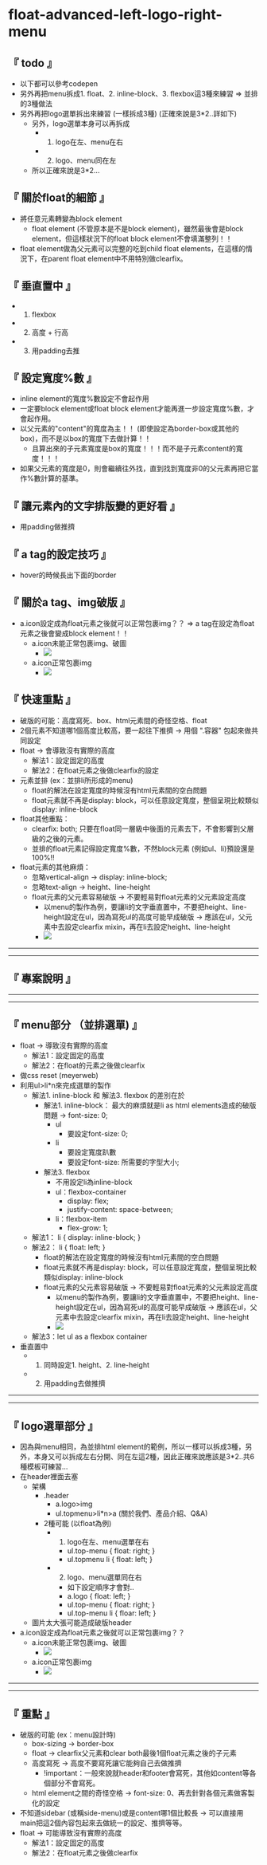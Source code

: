 # float-advanced-left-logo-right-menu

## 『 todo 』
- 以下都可以參考codepen
- 另外再把menu拆成1. float、2. inline-block、3. flexbox這3種來練習 => 並排的3種做法
- 另外再把logo選單拆出來練習 (一樣拆成3種) (正確來說是3*2..詳如下)
    - 另外，logo選單本身可以再拆成
        - 1. logo在左、menu在右
        - 2. logo、menu同在左
    - 所以正確來說是3*2...

## 『 關於float的細節 』
- 將任意元素轉變為block element
    - float element (不管原本是不是block element)，雖然最後會是block element，但這樣狀況下的float block element不會填滿整列！！
- float element做為父元素可以完整的吃到child float elements，在這樣的情況下，在parent float element中不用特別做clearfix。

## 『 垂直置中 』
- 1. flexbox
- 2. 高度 + 行高
- 3. 用padding去推

## 『 設定寬度%數 』
- inline element的寬度%數設定不會起作用
- 一定要block element或float block element才能再進一步設定寬度%數，才會起作用。
- 以父元素的"content"的寬度為主！！ (即使設定為border-box或其他的box)，而不是以box的寬度下去做計算！！
    - 且算出來的子元素寬度是box的寬度！！！而不是子元素content的寬度！！！
- 如果父元素的寬度是0，則會繼續往外找，直到找到寬度非0的父元素再把它當作%數計算的基準。

## 『 讓元素內的文字排版變的更好看 』
- 用padding做推擠

## 『 a tag的設定技巧 』
- hover的時候長出下面的border

## 『 關於a tag、img破版  』
- a.icon設定成為float元素之後就可以正常包裹img？？ => a tag在設定為float元素之後會變成block element！！
    - a.icon未能正常包裹img、破圖
        - ![](https://i.imgur.com/2zj011j.png)
    - a.icon正常包裹img
        - ![](https://i.imgur.com/2bz16B4.png)

## 『 快速重點 』
- 破版的可能：高度寫死、box、html元素間的奇怪空格、float
- 2個元素不知道哪1個高度比較高，要一起往下推擠 -> 用個 ".容器" 包起來做共同設定
- float -> 會導致沒有實際的高度
    - 解法1：設定固定的高度
    - 解法2：在float元素之後做clearfix的設定
- 元素並排 (ex：並排li所形成的menu)
    - float的解法在設定寬度的時候沒有html元素間的空白問題
    - float元素就不再是display: block，可以任意設定寬度，整個呈現比較類似display: inline-block
- float其他重點：
    - clearfix: both; 只要在float同一層級中後面的元素去下，不會影響到父層級的之後的元素。
    - 並排的float元素記得設定寬度%數，不然block元素 (例如ul、li)預設還是100%!!
- float元素的其他麻煩：
    - 忽略vertical-align -> display: inline-block;
    - 忽略text-align -> height、line-height
    - float元素的父元素容易破版 -> 不要輕易對float元素的父元素設定高度
        - 以menu的製作為例，要讓li的文字垂直置中，不要把height、line-height設定在ul，因為寫死ul的高度可能早成破版 -> 應該在ul，父元素中去設定clearfix mixin，再在li去設定height、line-height
        - ![](https://i.imgur.com/bzpK6hB.png)

<hr>
<hr>

## 『 專案說明 』

<hr>
<hr>

## 『 menu部分 （並排選單) 』
- float -> 導致沒有實際的高度
    - 解法1：設定固定的高度
    - 解法2：在float的元素之後做clearfix
- 做css reset (meyerweb)
- 利用ul>li*n來完成選單的製作
    - 解法1. inline-block 和 解法3. flexbox 的差別在於
        - 解法1. inline-block： 最大的麻煩就是li as html elements造成的破版問題 -> font-size: 0;
            - ul
                - 要設定font-size: 0;
            - li
                - 要設定寬度趴數
                - 要設定font-size: 所需要的字型大小;
        - 解法3. flexbox
            - 不用設定li為inline-block
            - ul：flexbox-container
                - display: flex;
                - justify-content: space-between;
            - li：flexbox-item
                - flex-grow: 1;
    - 解法1： li { display: inline-block; }
    - 解法2： li { float: left; }
        - float的解法在設定寬度的時候沒有html元素間的空白問題
        - float元素就不再是display: block，可以任意設定寬度，整個呈現比較類似display: inline-block
        - float元素的父元素容易破版 -> 不要輕易對float元素的父元素設定高度
            - 以menu的製作為例，要讓li的文字垂直置中，不要把height、line-height設定在ul，因為寫死ul的高度可能早成破版 -> 應該在ul，父元素中去設定clearfix mixin，再在li去設定height、line-height
            - ![](https://i.imgur.com/bzpK6hB.png)
    - 解法3：let ul as a flexbox container
- 垂直置中
    - 1. 同時設定1. height、2. line-height
    - 2. 用padding去做推擠

<hr>
<hr>

## 『 logo選單部分 』
- 因為與menu相同，為並排html element的範例，所以一樣可以拆成3種，另外，本身又可以拆成左右分開、同在左這2種，因此正確來說應該是3*2..共6種模板可練習...
- 在header裡面去塞
    - 架構
        - .header
            - a.logo>img
            - ul.topmenu>li*n>a (關於我們、產品介紹、Q&A)
        - 2種可能 (以float為例)
            - 1. logo在左、menu選單在右
                - ul.top-menu { float: right; }  
                - ul.topmenu li { float: left; }
            - 2. logo、menu選單同在右
                - 如下設定順序才會對..
                - a.logo { float: left; }
                - ul.top-menu { float: right; }
                - ul.top-menu li { floar: left; }
    - 圖片太大張可能造成破版header
- a.icon設定成為float元素之後就可以正常包裹img？？
    - a.icon未能正常包裹img、破圖
        - ![](https://i.imgur.com/2zj011j.png)
    - a.icon正常包裹img
        - ![](https://i.imgur.com/2bz16B4.png)

<hr>
<hr>

## 『 重點 』
- 破版的可能 (ex：menu設計時)
    - box-sizing -> border-box
    - float -> clearfix父元素和clear both最後1個float元素之後的子元素
    - 高度寫死 -> 高度不要寫死讓它能夠自己去做推擠
        - !important：一般來說就header和footer會寫死，其他如content等各個部分不會寫死。
    - html element之間的奇怪空格 -> font-size: 0、再去針對各個元素做客製化的設定
- 不知道sidebar (或稱side-menu)或是content哪1個比較長 -> 可以直接用main把這2個內容包起來去做統一的設定、推擠等等。
- float -> 可能導致沒有實際的高度
    - 解法1：設定固定的高度
    - 解法2：在float元素之後做clearfix